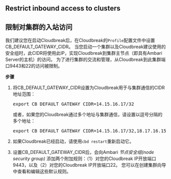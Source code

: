 ## Restrict inbound access to clusters 
## 限制对集群的入站访问

我们建议您在启动Cloudbreak后，在Cloudbreak的`Profile`配置文件中设置CB_DEFAULT_GATEWAY_CIDR。
当您启动一个集群以及Cloudbreak建议使用的安全组时，此CIDR将使用此IP，实现Cloudbreak到集群主节点（即具有Ambari Server的主机）的访问。 为了进行集群的交流和管理，从Cloudbreak到此集群端口9443和22的访问被限制。

**步骤** 

1. 将CB_DEFAULT_GATEWAY_CIDR设置为Cloudbreak用于与集群通信的CIDR地址范围：
    
    <pre>export CB_DEFAULT_GATEWAY_CIDR=14.15.16.17/32</pre>
    
    或者，如果您的Cloudbreak通过多个地址与集群通信，请设置以逗号分隔的多个地址：
    
    <pre>export CB_DEFAULT_GATEWAY_CIDR=14.15.16.17/32,18.17.16.15/32</pre>
    
2. 如果Cloudbreak已经启动，请使用`cbd restart`重新启动它。
    
3. 设置CB_DEFAULT_GATEWAY_CIDR后，会向Ambari *节点安全组(node security group)* 添加两个附加规则：（1）对您的Cloudbreak IP开放端口9443，以及（2）对您的Cloudbreak IP开放端口22。 您可以在创建集群向导中查看和编辑这些默认规则。
